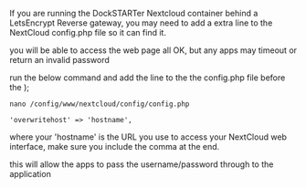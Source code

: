 If you are running the DockSTARTer Nextcloud container behind a LetsEncrypt Reverse gateway, you may need to add a extra line to the NextCloud config.php file so it can find it.

you will be able to access the web page all OK, but any apps may timeout or return an invalid password

run the below command and add the line to the the config.php file before the );

```
nano /config/www/nextcloud/config/config.php

'overwritehost' => 'hostname', 
```
where your 'hostname' is the URL you use to access your NextCloud web interface, make sure you include the comma at the end. 

this will allow the apps to pass the username/password through to the application